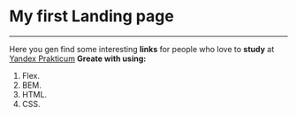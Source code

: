 # My first Landing page
------
Here you gen find some interesting **links** for people who love to __study__ at [Yandex Prakticum](https://practicum.yandex.ru)
__Greate with using:__
1. Flex.
2. BEM.
3. HTML.
4. CSS.

